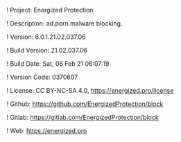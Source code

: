 ! Project: Energized Protection

! Description: ad.porn.malware blocking.

! Version: 6.0.1.21.02.037.06

! Build Version: 21.02.037.06

! Build Date: Sat, 06 Feb 21 06:07:19

! Version Code: 0370607

! License: CC BY-NC-SA 4.0, https://energized.pro/license

! Github: https://github.com/EnergizedProtection/block

! Gitlab: https://gitlab.com/EnergizedProtection/block


! Web: https://energized.pro
